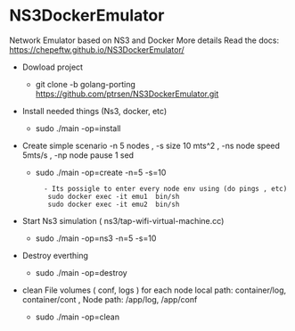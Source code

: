 # NS3DockerEmulator
 Network Emulator based on NS3 and Docker
 More details Read the docs: https://chepeftw.github.io/NS3DockerEmulator/


 - Dowload project
 	- git clone -b golang-porting https://github.com/ptrsen/NS3DockerEmulator.git

 - Install needed things (Ns3, docker, etc) 
 	- sudo ./main -op=install
 
 - Create simple scenario -n 5 nodes , -s size 10 mts^2 , -ns node speed 5mts/s , -np node pause 1 sed
 	- sudo ./main -op=create -n=5 -s=10

     		- Its possigle to enter every node env using (do pings , etc) 
			 sudo docker exec -it emu1  bin/sh
			 sudo docker exec -it emu2  bin/sh

 - Start Ns3 simulation ( ns3/tap-wifi-virtual-machine.cc) 
 	- sudo ./main -op=ns3 -n=5 -s=10


 - Destroy everthing 
 	- sudo ./main -op=destroy

 - clean File volumes ( conf, logs ) for each node 
 	local path: container/log, container/cont , Node path: /app/log, /app/conf 
	- sudo ./main -op=clean



